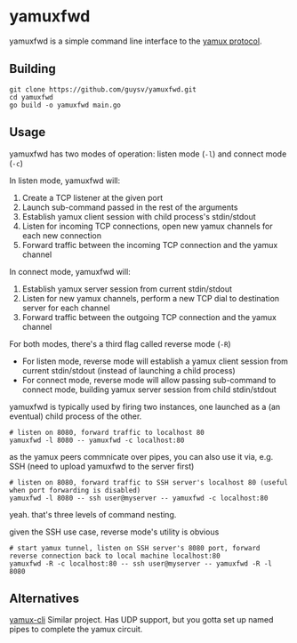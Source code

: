 # yamuxfwd

yamuxfwd is a simple command line interface to the [yamux protocol](https://github.com/hashicorp/yamux/blob/master/spec.md).

## Building
```
git clone https://github.com/guysv/yamuxfwd.git
cd yamuxfwd
go build -o yamuxfwd main.go
```

## Usage
yamuxfwd has two modes of operation: listen mode (`-l`) and connect mode (`-c`)

In listen mode, yamuxfwd will:
1. Create a TCP listener at the given port
2. Launch sub-command passed in the rest of the arguments
3. Establish yamux client session with child process's stdin/stdout
4. Listen for incoming TCP connections, open new yamux channels for each new connection
5. Forward traffic between the incoming TCP connection and the yamux channel

In connect mode, yamuxfwd will:
1. Establish yamux server session from current stdin/stdout
2. Listen for new yamux channels, perform a new TCP dial to destination server for each channel
3. Forward traffic between the outgoing TCP connection and the yamux channel

For both modes, there's a third flag called reverse mode (`-R`)
* For listen mode, reverse mode will establish a yamux client session from current stdin/stdout (instead of launching a child process)
* For connect mode, reverse mode will allow passing sub-command to connect mode, building yamux server session from child stdin/stdout

yamuxfwd is typically used by firing two instances, one launched as a (an eventual) child process of the other.
```
# listen on 8080, forward traffic to localhost 80
yamuxfwd -l 8080 -- yamuxfwd -c localhost:80
```

as the yamux peers commnicate over pipes, you can also use it via, e.g. SSH (need to upload yamuxfwd to the server first)
```
# listen on 8080, forward traffic to SSH server's localhost 80 (useful when port forwarding is disabled)
yamuxfwd -l 8080 -- ssh user@myserver -- yamuxfwd -c localhost:80
```
yeah. that's three levels of command nesting.

given the SSH use case, reverse mode's utility is obvious
```
# start yamux tunnel, listen on SSH server's 8080 port, forward reverse connection back to local machine localhost:80
yamuxfwd -R -c localhost:80 -- ssh user@myserver -- yamuxfwd -R -l 8080
```

## Alternatives
[yamux-cli](https://github.com/nwtgck/yamux-cli) Similar project. Has UDP support, but you gotta set up named pipes to complete the yamux circuit.